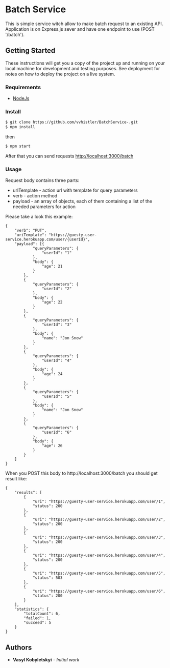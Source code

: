 # Batch Service

This is simple service witch allow to make batch request to an existing API. Application is on Express.js sever and have one endpoint to use (POST '/batch').

## Getting Started

These instructions will get you a copy of the project up and running on your local machine for development and testing purposes. See deployment for notes on how to deploy the project on a live system.

### Requirements

* [NodeJs](http://nodejs.org)

### Install

```sh
$ git clone https://github.com/vvhistler/BatchService-.git
$ npm install
```

then

```sh
$ npm start
```

After that you can send requests [http://localhost:3000/batch](http://localhost:3000/batch)

### Usage
Request body contains three parts:
* urlTemplate - action url with template for query parameters
* verb - action method
* payload -  an array of objects, each of them containing a list of the needed parameters for action

Please take a look this example:

```
{
    "verb": "PUT",
    "uriTemplate": "https://guesty-user-service.herokuapp.com/user/{userId}",
    "payload": [{
            "queryParameters": {
                "userId": "1"
            },
            "body": {
                "age": 21
            }
        },
        {
            "queryParameters": {
                "userId": "2"
            },
            "body": {
                "age": 22
            }
        },
        {
            "queryParameters": {
                "userId": "3"
            },
            "body": {
                "name": "Jon Snow"
            }
        },
        {
            "queryParameters": {
                "userId": "4"
            },
            "body": {
                "age": 24
            }
        },
        {
            "queryParameters": {
                "userId": "5"
            },
            "body": {
                "name": "Jon Snow"
            }
        },
        {
            "queryParameters": {
                "userId": "6"
            },
            "body": {
                "age": 26
            }
        }
    ]
}
```

When you POST this body to http://localhost:3000/batch you should get result like:
```
{
    "results": [
        {
            "uri": "https://guesty-user-service.herokuapp.com/user/1",
            "status": 200
        },
        {
            "uri": "https://guesty-user-service.herokuapp.com/user/2",
            "status": 200
        },
        {
            "uri": "https://guesty-user-service.herokuapp.com/user/3",
            "status": 200
        },
        {
            "uri": "https://guesty-user-service.herokuapp.com/user/4",
            "status": 200
        },
        {
            "uri": "https://guesty-user-service.herokuapp.com/user/5",
            "status": 503
        },
        {
            "uri": "https://guesty-user-service.herokuapp.com/user/6",
            "status": 200
        }
    ],
    "statistics": {
        "totalCount": 6,
        "failed": 1,
        "succeed": 5
    }
}
```


## Authors

* **Vasyl Kobyletskyi** - *Initial work*


